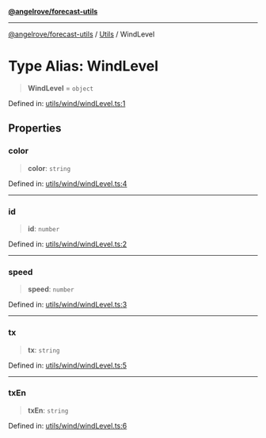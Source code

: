 [**@angelrove/forecast-utils**](../../README.md)

***

[@angelrove/forecast-utils](../../modules.md) / [Utils](../README.md) / WindLevel

# Type Alias: WindLevel

> **WindLevel** = `object`

Defined in: [utils/wind/windLevel.ts:1](https://github.com/angelrove/forecast-utils/blob/24fb242ac959e4d78950a4cc0b4469220f80b468/src/utils/wind/windLevel.ts#L1)

## Properties

### color

> **color**: `string`

Defined in: [utils/wind/windLevel.ts:4](https://github.com/angelrove/forecast-utils/blob/24fb242ac959e4d78950a4cc0b4469220f80b468/src/utils/wind/windLevel.ts#L4)

***

### id

> **id**: `number`

Defined in: [utils/wind/windLevel.ts:2](https://github.com/angelrove/forecast-utils/blob/24fb242ac959e4d78950a4cc0b4469220f80b468/src/utils/wind/windLevel.ts#L2)

***

### speed

> **speed**: `number`

Defined in: [utils/wind/windLevel.ts:3](https://github.com/angelrove/forecast-utils/blob/24fb242ac959e4d78950a4cc0b4469220f80b468/src/utils/wind/windLevel.ts#L3)

***

### tx

> **tx**: `string`

Defined in: [utils/wind/windLevel.ts:5](https://github.com/angelrove/forecast-utils/blob/24fb242ac959e4d78950a4cc0b4469220f80b468/src/utils/wind/windLevel.ts#L5)

***

### txEn

> **txEn**: `string`

Defined in: [utils/wind/windLevel.ts:6](https://github.com/angelrove/forecast-utils/blob/24fb242ac959e4d78950a4cc0b4469220f80b468/src/utils/wind/windLevel.ts#L6)
